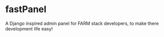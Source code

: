 # fastPanel
A Django inspired admin panel for FARM stack developers, to make there development life easy!
